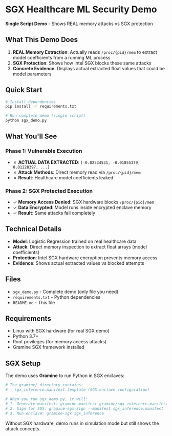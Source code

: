 # SGX Healthcare ML Security Demo

**Single Script Demo** - Shows REAL memory attacks vs SGX protection

## What This Demo Does

1. **REAL Memory Extraction**: Actually reads `/proc/{pid}/mem` to extract model coefficients from a running ML process
2. **SGX Protection**: Shows how Intel SGX blocks these same attacks  
3. **Concrete Evidence**: Displays actual extracted float values that could be model parameters

## Quick Start

```bash
# Install dependencies
pip install -r requirements.txt

# Run complete demo (single script)
python sgx_demo.py
```

## What You'll See

### Phase 1: Vulnerable Execution
- ✗ **ACTUAL DATA EXTRACTED**: `[-0.02534531, -0.01855379, 0.01228397, ...]`
- ✗ **Attack Methods**: Direct memory read via `/proc/{pid}/mem`
- ✗ **Result**: Healthcare model coefficients leaked

### Phase 2: SGX Protected Execution  
- ✓ **Memory Access Denied**: SGX hardware blocks `/proc/{pid}/mem`
- ✓ **Data Encrypted**: Model runs inside encrypted enclave memory
- ✓ **Result**: Same attacks fail completely

## Technical Details

- **Model**: Logistic Regression trained on real healthcare data
- **Attack**: Direct memory inspection to extract float arrays (model coefficients)
- **Protection**: Intel SGX hardware encryption prevents memory access
- **Evidence**: Shows actual extracted values vs blocked attempts

## Files

- `sgx_demo.py` - Complete demo (only file you need)
- `requirements.txt` - Python dependencies
- `README.md` - This file

## Requirements

- Linux with SGX hardware (for real SGX demo)
- Python 3.7+
- Root privileges (for memory access attacks)
- Gramine SGX framework installed

## SGX Setup

The demo uses **Gramine** to run Python in SGX enclaves:

```bash
# The gramine/ directory contains:
# - sgx_inference.manifest.template (SGX enclave configuration)

# When you run sgx_demo.py, it will:
# 1. Generate manifest: gramine-manifest gramine/sgx_inference.manifest.template
# 2. Sign for SGX: gramine-sgx-sign --manifest sgx_inference.manifest  
# 3. Run enclave: gramine-sgx sgx_inference
```

Without SGX hardware, demo runs in simulation mode but still shows the attack concepts.